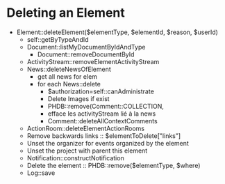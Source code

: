 # Deleting an Element 

- Element::deleteElement($elementType, $elementId, $reason, $userId) 
    - self::getByTypeAndId
    - Document::listMyDocumentByIdAndType
        + Document::removeDocumentById
    - ActivityStream::removeElementActivityStream
    - News::deleteNewsOfElement
        + get all news for elem
        + for each News::delete
            * $authorization=self::canAdministrate
            * Delete Images if exist
            * PHDB::remove(Comment::COLLECTION,
            * efface les activityStream lié à la news
            * Comment::deleteAllContextComments
    - ActionRoom::deleteElementActionRooms
    - Remove backwards links :: $elementToDelete["links"]
    - Unset the organizer for events organized by the element
    - Unset the project with parent this element
    - Notification::constructNotification
    - Delete the element :: PHDB::remove($elementType, $where) 
    - Log::save
